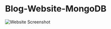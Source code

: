 # Blog-Website-MongoDB
![Website Screenshot](https://github.com/anushasagi/Blog-Website-MongoDB/main/Screenshots/Screenshot1.jpg)
